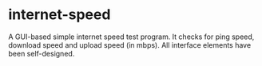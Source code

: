 # internet-speed
A GUI-based simple internet speed test program. It checks for ping speed, download speed and upload speed (in mbps). All interface elements have been self-designed.

